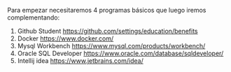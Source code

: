 Para empezar necesitaremos 4 programas básicos que luego iremos complementando:

1. Github Student https://github.com/settings/education/benefits 
2. Docker https://www.docker.com/
3. Mysql Workbench https://www.mysql.com/products/workbench/ 
4. Oracle SQL Developer https://www.oracle.com/database/sqldeveloper/
5. Intellij idea https://www.jetbrains.com/idea/

